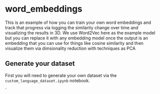 # word_embeddings
This is an example of how you can train your own word embeddings and track that progress via logging the similarity change over time and visualizing the results in 3D.
We use Word2Vec here as the example model but you can replace it with any embedding model once the output is an embedding that you can use for things like cosine similarity and then visualize them via dimsionality reduction with techniques as PCA

## Generate your dataset
First you will need to generate your own dataset via the `custom_language_dataset.ipynb` notebook.

`
